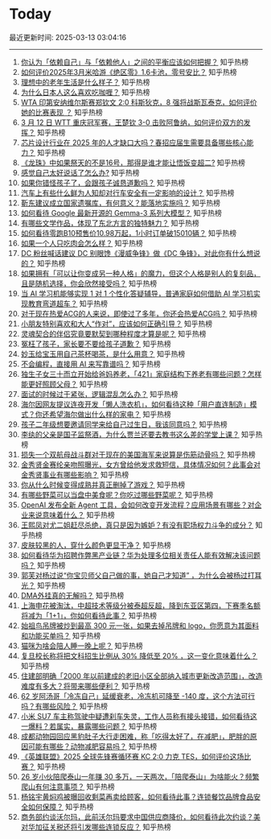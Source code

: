 # Today

最近更新时间: 2025-03-13 03:04:16

--- 
1. [你认为「依赖自己」与「依赖他人」之间的平衡应该如何把握？](https://www.zhihu.com/question/12088544733) 知乎热榜
2. [如何评价2025年3月米哈游《绝区零》1.6卡池，零号安比？](https://www.zhihu.com/question/14586607326) 知乎热榜
3. [理想中的老年生活是什么样子？](https://www.zhihu.com/question/31498713) 知乎热榜
4. [为什么日本人这么喜欢吃咖喱？](https://www.zhihu.com/question/31292836) 知乎热榜
5. [WTA 印第安纳维尔斯赛郑钦文 2:0 科斯狄克，8 强将战斯瓦泰克，如何评价她的比赛表现 ？](https://www.zhihu.com/question/14760575782) 知乎热榜
6. [3 月 12 日 WTT 重庆冠军赛，王楚钦 3-0 击败阿鲁纳，如何评价双方的发挥？](https://www.zhihu.com/question/14738753593) 知乎热榜
7. [芯片设计行业在 2025 年的人才缺口大吗？春招应届生需要具备哪些核心能力？](https://www.zhihu.com/question/13658383539) 知乎热榜
8. [《龙珠》中如果祭天的不是16号，那得是谁才能让悟饭变超二?](https://www.zhihu.com/question/523171115) 知乎热榜
9. [感觉自己太好说话了怎么办?](https://www.zhihu.com/question/345541033) 知乎热榜
10. [如果你错怪孩子了，会跟孩子诚恳道歉吗？](https://www.zhihu.com/question/14365972283) 知乎热榜
11. [汽车上有些什么鲜为人知却对行车安全有一定影响的设计？](https://www.zhihu.com/question/51874342) 知乎热榜
12. [靳东建议成立国家遗嘱库，有何意义？能落地实施吗？](https://www.zhihu.com/question/14261349975) 知乎热榜
13. [如何看待 Google 最新开源的 Gemma-3 系列大模型？](https://www.zhihu.com/question/14777841836) 知乎热榜
14. [有哪些文学作品，体现了东北方言的独特魅力？](https://www.zhihu.com/question/12794357296) 知乎热榜
15. [如何看待零跑B10预售价10.98万起，1小时订单破15010辆？](https://www.zhihu.com/question/14609748825) 知乎热榜
16. [如果一个人只吃肉会怎么样？](https://www.zhihu.com/question/280258775) 知乎热榜
17. [DC 粉丝喊话建议 DC 别眼馋《漫威争锋》做《DC 争锋》，对此你有什么想说的？](https://www.zhihu.com/question/13906344646) 知乎热榜
18. [如果拥有「可以让你变成另一种人格」的魔力，但这个人格是别人的复刻品，且是随机选择，你会欣然接受吗？](https://www.zhihu.com/question/13210281737) 知乎热榜
19. [当 AI 学习机能够实现 1 对 1 个性化答疑辅导，普通家庭如何借助 AI 学习机实现教育弯道超车？](https://www.zhihu.com/question/14493237023) 知乎热榜
20. [对于现在热爱ACG的人来说，即使过了多年，你还会热爱ACG吗？](https://www.zhihu.com/question/14495647505) 知乎热榜
21. [小朋友特别喜欢和大人“作对”，应该如何正确引导？](https://www.zhihu.com/question/13472266952) 知乎热榜
22. [灵魂契合的伴侣究竟要默契到哪种程度才算是呢？](https://www.zhihu.com/question/26846419) 知乎热榜
23. [冤枉了孩子，家长要不要给孩子道歉？](https://www.zhihu.com/question/14489164342) 知乎热榜
24. [妙玉给宝玉用自己茶杯喝茶，是什么用意？](https://www.zhihu.com/question/14112321137) 知乎热榜
25. [不会编程，直接用 AI 来写靠谱吗？](https://www.zhihu.com/question/662791036) 知乎热榜
26. [独生子女三十而立开始给爸妈养老，「421」家庭结构下养老有哪些问题？怎样能更好照顾父母？](https://www.zhihu.com/question/14703809988) 知乎热榜
27. [面试的时候过于紧张，逻辑混乱怎么办？](https://www.zhihu.com/question/1881501057475125922) 知乎热榜
28. [海尔因网友提议连夜开发「懒人洗衣机」，如何看待这种「用户直连制造」模式？你还希望海尔做出什么样的家电？](https://www.zhihu.com/question/14665662419) 知乎热榜
29. [孩子二年级想要邀请同学来给自己过生日，我该同意吗？](https://www.zhihu.com/question/13779140918) 知乎热榜
30. [李纨的父亲是国子监祭酒，为什么贾兰还要去教书这么差的学堂上课？](https://www.zhihu.com/question/14734921529) 知乎热榜
31. [损失一个双航母战斗群对于现在的美国海军来说算是伤筋动骨吗？](https://www.zhihu.com/question/14578165167) 知乎热榜
32. [金秀贤金赛纶亲吻照曝光，女方曾给他发求救短信，具体情况如何？此事会对金秀贤事业有哪些影响？](https://www.zhihu.com/question/14697146690) 知乎热榜
33. [你从什么时候变得成熟并真正删掉了游戏？](https://www.zhihu.com/question/14623532912) 知乎热榜
34. [有哪些野菜可以当盘中美食呢？你吃过哪些野菜呢？](https://www.zhihu.com/question/479404556) 知乎热榜
35. [OpenAI 发布全新 Agent 工具，会如何改变开发流程？应用场景有哪些？对企业来说意味着什么？](https://www.zhihu.com/question/14726988892) 知乎热榜
36. [王熙凤对尤二姐赶尽杀绝，真只是因为嫉妒？有没有职场权力斗争的成分？](https://www.zhihu.com/question/14111481189) 知乎热榜
37. [皮肤较黑的人，穿什么颜色更显干净？](https://www.zhihu.com/question/13545364436) 知乎热榜
38. [如何看待华为招聘作弊黑产业链？华为处理多位相关责任人能有效解决该问题吗？](https://www.zhihu.com/question/14693890972) 知乎热榜
39. [郭芙对杨过说“你宝贝师父自己做的事，她自己才知道” ，为什么会被杨过打耳光？](https://www.zhihu.com/question/2346959097) 知乎热榜
40. [DMA外挂真的无解吗？](https://www.zhihu.com/question/658012196) 知乎热榜
41. [上海申花被淘汰，中超技术等级分被泰超反超，降到东亚区第四，下赛季名额将减为「1+1」，你如何看待此事？](https://www.zhihu.com/question/14743479393) 知乎热榜
42. [始祖鸟吊牌被炒到最高 300 元一张，如果去掉吊牌和 logo，你愿意为其面料和功能买单吗？](https://www.zhihu.com/question/14667006770) 知乎热榜
43. [猫咪为啥会陪人睡一晚上呢？](https://www.zhihu.com/question/13289247152) 知乎热榜
44. [复旦校长称将把文科招生比例从 30% 降低至 20% ，这一变化意味着什么？](https://www.zhihu.com/question/14659980602) 知乎热榜
45. [住建部明确「2000 年以前建成的老旧小区全部纳入城市更新改造范围」，改造难度有多大？将带来哪些便利？](https://www.zhihu.com/question/14549472471) 知乎热榜
46. [62 岁阿汤哥「冷冻自己」延缓衰老，冷冻机可降至 -140 度，这个方法可行吗？有哪些风险？](https://www.zhihu.com/question/14748292968) 知乎热榜
47. [小米 SU7 车主称驾驶中疑遭刹车失灵，工作人员称有接头接错，如何看待这一爆料？若属实，暴露哪些问题？](https://www.zhihu.com/question/14743275049) 知乎热榜
48. [成都动物园回应黑豹肚子大行走困难，称「吃得太好了，在减肥」，肥胖的原因可能有哪些？动物减肥容易吗？](https://www.zhihu.com/question/14591039900) 知乎热榜
49. [《英雄联盟》2025 全球先锋赛循环赛 KC 2:0 力克 TES，如何评价这场比赛？](https://www.zhihu.com/question/14781702079) 知乎热榜
50. [26 岁小伙陪爬泰山一年赚 30 多万，一天两次，「陪爬泰山」为啥能火？频繁爬山有何注意事项？](https://www.zhihu.com/question/14642127666) 知乎热榜
51. [杨铭宇黄焖鸡被曝回收剩菜再卖给顾客，如何看待此事？连锁餐饮品牌食品安全如何保障？](https://www.zhihu.com/question/14756189503) 知乎热榜
52. [商务部约谈沃尔玛，此前沃尔玛要求中国供应商降价，如何看待此次约谈？美对华加征关税还将引发哪些连锁反应？](https://www.zhihu.com/question/14752619346) 知乎热榜
